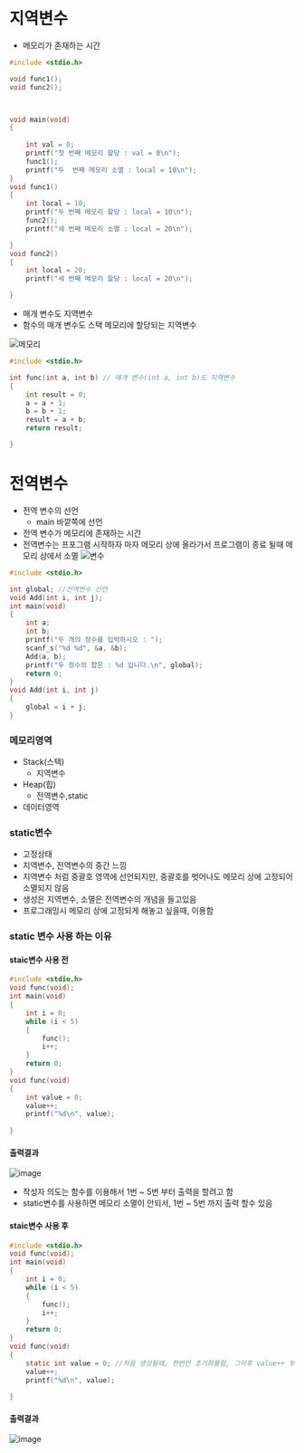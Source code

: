 # 지역변수
- 메모리가 존재하는 시간

```c
#include <stdio.h>

void func1();
void func2();



void main(void)
{
	
	int val = 0;
	printf("첫 번째 메모리 할당 : val = 0\n");
	func1();
	printf("두  번째 메모리 소멸 : local = 10\n");
}
void func1()
{
	int local = 10;
	printf("두 번째 메모리 할당 : local = 10\n");
	func2();
	printf("세 번째 메모리 소멸 : local = 20\n");

}
void func2()
{
	int local = 20;
	printf("세 번째 메모리 할당 : local = 20\n");

}
```
- 매개 변수도 지역변수
- 함수의 매개 변수도 스택 메모리에 할당되는 지역변수


![메모리](https://user-images.githubusercontent.com/82345970/158953076-18c4a83a-e54c-4bff-ad67-b04d0ab4833a.PNG)

```c
#include <stdio.h>

int func(int a, int b) // 매개 변수(int a, int b)도 지역변수
{
	int result = 0;
	a = a + 1;
	b = b + 1;
	result = a + b;
	return result;

}
```

# 전역변수
- 전역 변수의 선언
  - main 바깥쪽에 선언
- 전역 변수가 메모리에 존재하는 시간
- 전역변수는 프포그램 시작하자 마자 메모리 상에 올라가서 프로그램이 종료 될때 메모리 상에서 소멸
![변수](https://user-images.githubusercontent.com/82345970/158953407-1adeed0a-72e0-458e-91c6-549d6b468773.PNG)

```c
#include <stdio.h>

int global; //전역변수 선언
void Add(int i, int j);
int main(void)
{
	int a;
	int b;
	printf("두 개의 정수를 입력하시오 : ");
	scanf_s("%d %d", &a, &b);
	Add(a, b);
	printf("두 정수의 합은 : %d 입니다.\n", global);
	return 0;
}
void Add(int i, int j)
{
	global = i + j;
}
```

### 메모리영역
- Stack(스택)
  - 지역변수
- Heap(힙)
  - 전역변수,static
- 데이터영역

### static변수
- 고정상태
- 지역변수, 전역변수의 중간 느낌
- 지역변수 처럼 중괄호 영역에 선언되지만, 중괄호를 벗어나도 메모리 상에 고정되어 소멸되지 않음
- 생성은 지역변수, 소멸은 전역변수의 개념을 들고있음
- 프로그래밍시 메모리 상에 고정되게 해놓고 싶을때, 이용함

### static 변수 사용 하는 이유 
#### staic변수 사용 전
```c
#include <stdio.h>
void func(void);
int main(void)
{
	int i = 0;
	while (i < 5)
	{
		func();
		i++;
	}
	return 0;
}
void func(void)
{
	int value = 0;
	value++;
	printf("%d\n", value);
	
}
```
#### 출력결과
![image](https://user-images.githubusercontent.com/82345970/159196155-51734173-3720-450d-aa74-8c36e5fc855b.png)

- 작성자 의도는 함수를 이용해서 1번 ~ 5번 부터 출력을 할려고 함
- static변수를 사용하면 메모리 소멸이 안되서, 1번 ~ 5번 까지 출력 할수 있음

#### staic변수 사용 후
```c
#include <stdio.h>
void func(void);
int main(void)
{
	int i = 0;
	while (i < 5)
	{
		func();
		i++;
	}
	return 0;
}
void func(void)
{
	static int value = 0; //처음 생성될때, 한번만 초기화를함, 그이후 value++ 부터 시작
	value++;
	printf("%d\n", value);
	
}
```
#### 출력결과
![image](https://user-images.githubusercontent.com/82345970/159196455-020023ae-1cde-472a-8d58-741270d598e7.png)





